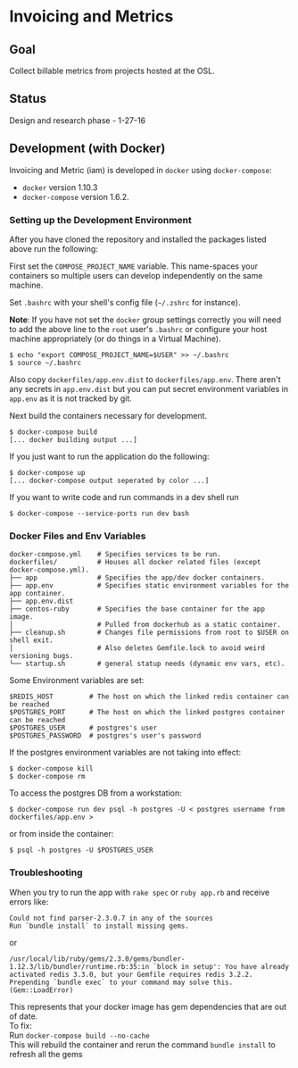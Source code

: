 # Invoicing and Metrics


## Goal

Collect billable metrics from projects hosted at the OSL.


## Status

Design and research phase - 1-27-16


## Development (with Docker)

Invoicing and Metric (iam) is developed in `docker` using `docker-compose`:

- `docker` version 1.10.3
- `docker-compose` version 1.6.2.

### Setting up the Development Environment

After you have cloned the repository and installed the packages listed above
run the following:

First set the `COMPOSE_PROJECT_NAME` variable. This name-spaces your containers
so multiple users can develop independently on the same machine.

Set `.bashrc` with your shell's config file (`~/.zshrc` for instance).

**Note**: If you have not set the `docker` group settings correctly you will
need to add the above line to the `root` user's `.bashrc` or configure your
host machine appropriately (or do things in a Virtual Machine).

```
$ echo "export COMPOSE_PROJECT_NAME=$USER" >> ~/.bashrc
$ source ~/.bashrc
```

Also copy `dockerfiles/app.env.dist` to `dockerfiles/app.env`. There aren't any
secrets in `app.env.dist` but you can put secret environment variables in
`app.env` as it is not tracked by git.

Next build the containers necessary for development.

```
$ docker-compose build
[... docker building output ...]
```

If you just want to run the application do the following:

```
$ docker-compose up
[... docker-compose output seperated by color ...]
```

If you want to write code and run commands in a dev shell run

```
$ docker-compose --service-ports run dev bash
```

### Docker Files and Env Variables

```
docker-compose.yml    # Specifies services to be run.
dockerfiles/          # Houses all docker related files (except docker-compose.yml).
├── app               # Specifies the app/dev docker containers.
├── app.env           # Specifies static environment variables for the app container.
├── app.env.dist
├── centos-ruby       # Specifies the base container for the app image.
│                     # Pulled from dockerhub as a static container.
├── cleanup.sh        # Changes file permissions from root to $USER on shell exit.
│                     # Also deletes Gemfile.lock to avoid weird versioning bugs.
└── startup.sh        # general statup needs (dynamic env vars, etc).
```

Some Environment variables are set:

```
$REDIS_HOST         # The host on which the linked redis container can be reached
$POSTGRES_PORT      # The host on which the linked postgres container can be reached
$POSTGRES_USER      # postgres's user
$POSTGRES_PASSWORD  # postgres's user's password
```

If the postgres environment variables are not taking into effect:
```
$ docker-compose kill
$ docker-compose rm
```
To access the postgres DB from a workstation:
```
$ docker-compose run dev psql -h postgres -U < postgres username from dockerfiles/app.env >
 ```
or from inside the container:
```
$ psql -h postgres -U $POSTGRES_USER
```

### Troubleshooting
When you try to run the app with `rake spec` or `ruby app.rb` and receive errors like:
```
Could not find parser-2.3.0.7 in any of the sources
Run `bundle install` to install missing gems.
```
or
```
/usr/local/lib/ruby/gems/2.3.0/gems/bundler-1.12.3/lib/bundler/runtime.rb:35:in `block in setup': You have already activated redis 3.3.0, but your Gemfile requires redis 3.2.2. Prepending `bundle exec` to your command may solve this. (Gem::LoadError)

```
This represents that your docker image has gem dependencies that are out of date.   
To fix:   
Run `docker-compose build --no-cache`  
This will rebuild the container and rerun the command `bundle install` to refresh all the gems
